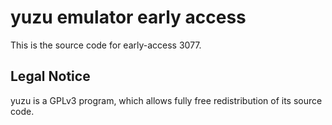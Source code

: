 yuzu emulator early access
=============

This is the source code for early-access 3077.

## Legal Notice

yuzu is a GPLv3 program, which allows fully free redistribution of its source code.